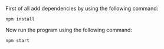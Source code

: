 First of all add dependencies by using the following command:

<code>npm install</code>

Now run the program using the following command:

<code>npm start</code>
